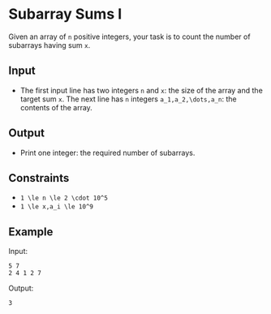 # Subarray Sums I 

Given an array of ```n``` positive integers, your task is to count the number of subarrays having sum ```x```.
## Input
- The first input line has two integers ```n``` and ```x```: the size of the array and the target sum ```x```.
The next line has ```n``` integers ```a_1,a_2,\dots,a_n```: the contents of the array.
## Output
- Print one integer: the required number of subarrays.
## Constraints

- ```1 \le n \le 2 \cdot 10^5```
- ```1 \le x,a_i \le 10^9```

## Example
Input:
```
5 7
2 4 1 2 7
```

Output:
```
3
```
